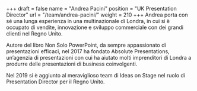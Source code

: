 +++
draft		= false
name		= "Andrea Pacini"
position 	= "UK Presentation Director"
url			= "/team/andrea-pacini/"
weight		= 210
+++
Andrea porta con sé una lunga esperienza in una multinazionale di Londra, in cui si è occupato di vendite, innovazione e sviluppo commerciale con dei grandi clienti nel Regno Unito.

Autore del libro Non Solo PowerPoint, da sempre appassionato di presentazioni efficaci, nel 2017 ha fondato Absolute Presentations, un’agenzia di presentazioni con cui ha aiutato molti imprenditori di Londra a produrre delle presentazioni di business coinvolgenti.   

Nel 2019 si è aggiunto al meraviglioso team di Ideas on Stage nel ruolo di Presentation Director per il Regno Unito.